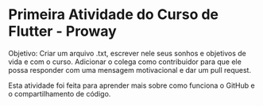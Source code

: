 # Primeira Atividade do Curso de Flutter - Proway

Objetivo: Criar um arquivo .txt, escrever nele seus sonhos e objetivos de vida e com o curso. Adicionar o colega como contribuidor para que ele possa responder com uma mensagem motivacional e dar um pull request.

Esta atividade foi feita para aprender mais sobre como funciona o GitHub e o compartilhamento de código. 
